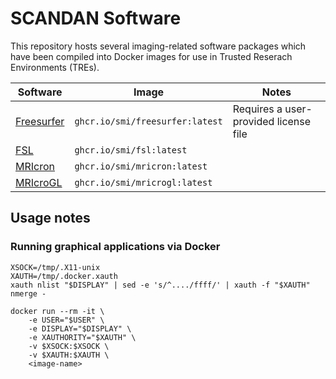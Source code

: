 # SCANDAN Software

This repository hosts several imaging-related software packages which have been compiled into Docker images for use in Trusted Reserach Environments (TREs).

| Software | Image | Notes |
| ---------- | ------------ | --------------- |
| [Freesurfer](https://surfer.nmr.mgh.harvard.edu/fswiki/FreeSurferWiki)| `ghcr.io/smi/freesurfer:latest`| Requires a user-provided license file|
| [FSL](https://fsl.fmrib.ox.ac.uk/fsl/docs) | `ghcr.io/smi/fsl:latest` ||
| [MRIcron](https://github.com/neurolabusc/MRIcron)| `ghcr.io/smi/mricron:latest`||
| [MRIcroGL](https://github.com/rordenlab/MRIcroGL)| `ghcr.io/smi/mricrogl:latest`||

## Usage notes

### Running graphical applications via Docker

```console
XSOCK=/tmp/.X11-unix
XAUTH=/tmp/.docker.xauth
xauth nlist "$DISPLAY" | sed -e 's/^..../ffff/' | xauth -f "$XAUTH" nmerge -

docker run --rm -it \
    -e USER="$USER" \
    -e DISPLAY="$DISPLAY" \
    -e XAUTHORITY="$XAUTH" \
    -v $XSOCK:$XSOCK \
    -v $XAUTH:$XAUTH \
    <image-name>
```

